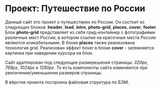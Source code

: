 # Проект: Путешествие по России

Данный сайт это проект о путешествиях по России. Он состоит из следующих блоков: **header**,  **lead**, **intro**, **photo-grid**, **places**, **cover**, **footer**. Блок **photo-grid** представляет из себя  грид-контейнер с фотографиями различных мест России, в котором ссылки на красочные места  России являются кликабельными. В блоке **places** также реализована технология *grid*. Реализован эффект *hover* в блоке **cover** - затемняется картинка при наведении курсора на блок. 

Сайт адаптирован под следующие размерешения страницы: *320px*, *768px*, *1024px* и *1280px*. То есть компоненты сайта изменяются при увеличении/уменьшении размеров страницы. 

В вёрстке проекта построена файловая структура по БЭМ.